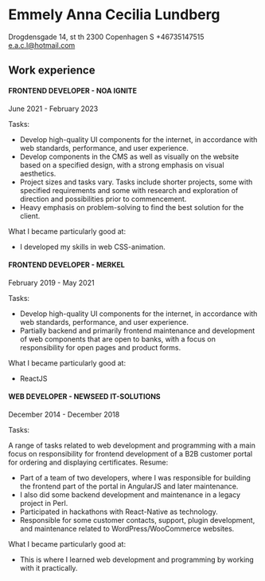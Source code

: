 # Emmely Anna Cecilia Lundberg
Drogdensgade 14, st th
2300 Copenhagen S
+46735147515
e.a.c.l@hotmail.com

## Work experience

#### FRONTEND DEVELOPER - NOA IGNITE

June 2021 - February 2023

Tasks:

- Develop high-quality UI components for the internet, in accordance with web standards, performance, and user experience.
- Develop components in the CMS as well as visually on the website based on a specified design, with a strong emphasis on visual aesthetics.
- Project sizes and tasks vary. Tasks include shorter projects, some with specified requirements and some with research and exploration of direction and possibilities prior to commencement.
- Heavy emphasis on problem-solving to find the best solution for the client.

What I became particularly good at:

- I developed my skills in web CSS-animation.

#### FRONTEND DEVELOPER - MERKEL

February 2019 - May 2021

Tasks:

- Develop high-quality UI components for the internet, in accordance with web standards, performance, and user experience.
- Partially backend and primarily frontend maintenance and development of web components that are open to banks, with a focus on responsibility for open pages and product forms.

What I became particularly good at:

- ReactJS

#### WEB DEVELOPER - NEWSEED IT-SOLUTIONS

December 2014 - December 2018

Tasks:

A range of tasks related to web development and programming with a main focus on responsibility for frontend development of a B2B customer portal for ordering and displaying certificates.
Resume:

- Part of a team of two developers, where I was responsible for building the frontend part of the portal in AngularJS and later maintenance.
- I also did some backend development and maintenance in a legacy project in Perl.
- Participated in hackathons with React-Native as technology.
- Responsible for some customer contacts, support, plugin development, and maintenance related to WordPress/WooCommerce websites.

What I became particularly good at:

- This is where I learned web development and programming by working with it practically.
